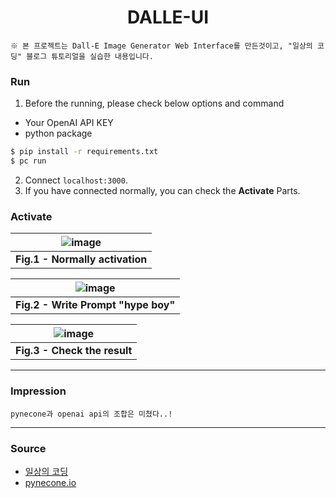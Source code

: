 <div align="center"> <h1>DALLE-UI</h1> </div>

    ※ 본 프로젝트는 Dall-E Image Generator Web Interface를 만든것이고, "일상의 코딩" 블로그 튜토리얼을 실습한 내용입니다.

### Run
1. Before the running, please check below options and command
- Your OpenAI API KEY
- python package

```bash
$ pip install -r requirements.txt
$ pc run
```

2. Connect `localhost:3000`.
3. If you have connected normally, you can check the **Activate** Parts.

### Activate
| ![image](https://user-images.githubusercontent.com/32566767/222981362-80b5cd4d-27cd-41ba-a9df-cdeb17d88aae.png) |
|:--:|
| <b>Fig.1 - Normally activation</b>|  

| ![image](https://user-images.githubusercontent.com/32566767/222981226-72455824-3e1e-4cff-98b5-681b88ac2067.png) |
|:--:|
| <b>Fig.2 - Write Prompt "hype boy"</b>|

| ![image](https://user-images.githubusercontent.com/32566767/222981263-bf193e0a-558d-4341-a644-3aaf9e06210c.png) |
|:--:|
| <b>Fig.3 - Check the result</b>|

---  

### Impression
    pynecone과 openai api의 조합은 미쳤다..!

---

### Source
- [일상의 코딩](https://martinii.fun/414?fbclid=IwAR38OtNu3JgbXoBvkkwt1UmFucwk7TWRuY86HGPkrEQH3-hJuzOn6Scm0n0)
- [pynecone.io](https://pynecone.io/)
